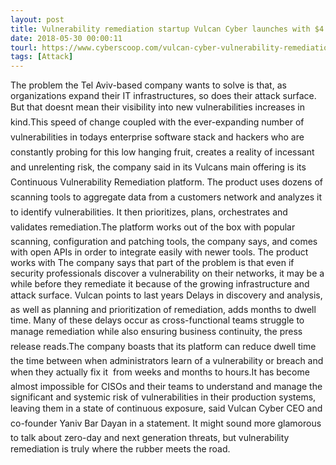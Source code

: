 ```yaml
---
layout: post
title: Vulnerability remediation startup Vulcan Cyber launches with $4 million in seed funding
date: 2018-05-30 00:00:11
tourl: https://www.cyberscoop.com/vulcan-cyber-vulnerability-remediation-4-million-seed-funding/?category_news=technology
tags: [Attack]
---
```

The problem the Tel Aviv-based company wants to solve is that, as organizations expand their IT infrastructures, so does their attack surface. But that doesnt mean their visibility into new vulnerabilities increases in kind.This speed of change coupled with the ever-expanding number of vulnerabilities in todays enterprise software stack and hackers who are constantly probing for this low hanging fruit, creates a reality of incessant and unrelenting risk, the company said in its Vulcans main offering is its Continuous Vulnerability Remediation platform. The product uses dozens of scanning tools to aggregate data from a customers network and analyzes it to identify vulnerabilities. It then prioritizes, plans, orchestrates and validates remediation.The platform works out of the box with popular scanning, configuration and patching tools, the company says, and comes with open APIs in order to integrate easily with newer tools. The product works with The company says that part of the problem is that even if security professionals discover a vulnerability on their networks, it may be a while before they remediate it because of the growing infrastructure and attack surface. Vulcan points to last years Delays in discovery and analysis, as well as planning and prioritization of remediation, adds months to dwell time. Many of these delays occur as cross-functional teams struggle to manage remediation while also ensuring business continuity, the press release reads.The company boasts that its platform can reduce dwell time  the time between when administrators learn of a vulnerability or breach and when they actually fix it  from weeks and months to hours.It has become almost impossible for CISOs and their teams to understand and manage the significant and systemic risk of vulnerabilities in their production systems, leaving them in a state of continuous exposure, said Vulcan Cyber CEO and co-founder Yaniv Bar Dayan in a statement. It might sound more glamorous to talk about zero-day and next generation threats, but vulnerability remediation is truly where the rubber meets the road.